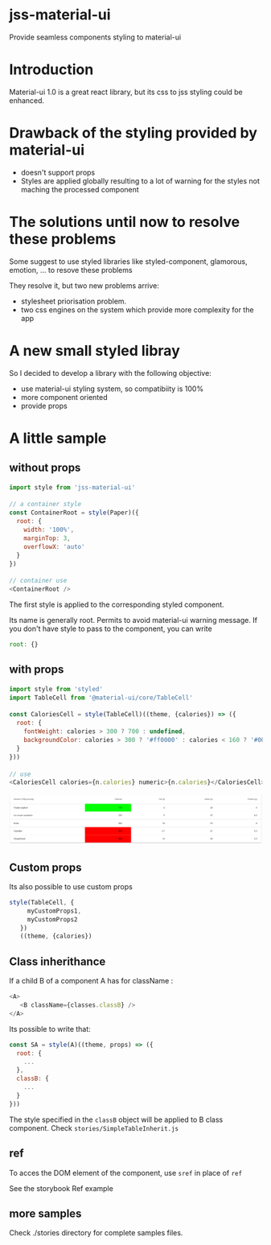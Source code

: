 # jss-material-ui
Provide seamless components styling to material-ui

# Introduction
Material-ui 1.0 is a great react library, but its css to jss styling could be enhanced.


# Drawback of the styling provided by material-ui

* doesn't support props
* Styles are applied globally resulting to a lot of warning for the styles not maching the processed component


# The solutions until now to resolve these problems
Some suggest to use styled libraries like styled-component, glamorous, emotion, ... to resove these problems

They resolve it, but two new problems arrive: 

* stylesheet priorisation problem. 
* two css engines on the system which provide more complexity for the app


# A new small styled libray
So I decided to develop a library with the following objective:

* use material-ui styling system, so compatibiity is 100%
* more component oriented
* provide props


# A little sample

## without props


```js
import style from 'jss-material-ui'

// a container style
const ContainerRoot = style(Paper)({
  root: {
    width: '100%',
    marginTop: 3,
    overflowX: 'auto'
  }
})

// container use
<ContainerRoot />
```

The first style is applied to the corresponding styled component.

Its name is generally root. Permits to avoid material-ui warning message.
If you don't have style to pass to the component, you can write 

```js
root: {}
```

## with props

```js
import style from 'styled'
import TableCell from '@material-ui/core/TableCell'

const CaloriesCell = style(TableCell)((theme, {calories}) => ({
  root: {
    fontWeight: calories > 300 ? 700 : undefined,
    backgroundColor: calories > 300 ? '#ff0000' : calories < 160 ? '#00FF00' : undefined
  }
}))

// use
<CaloriesCell calories={n.calories} numeric>{n.calories}</CaloriesCell>
```

![Result](./stories/jss.png)




## Custom props

Its also possible to use custom props

```js
style(TableCell, {
     myCustomProps1,
     myCustomProps2
   })
   ((theme, {calories})
```


## Class inherithance

If a child B of a component A has for className :

```js
<A>
   <B className={classes.classB} />
</A>
```

Its possible to write that:

```js
const SA = style(A)((theme, props) => ({
  root: {
    ...
  },
  classB: {
    ...
  }
}))
```

The style specified in the ```classB``` object will be applied to B class component.
Check ```stories/SimpleTableInherit.js```


## ref

To acces the DOM element of the component, use ```sref``` in place of ```ref```

See the storybook Ref example

## more samples

Check ./stories directory for complete samples files.


